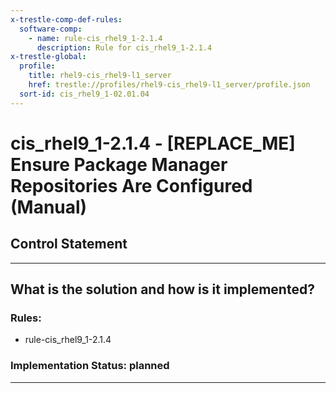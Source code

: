 ```yaml
---
x-trestle-comp-def-rules:
  software-comp:
    - name: rule-cis_rhel9_1-2.1.4
      description: Rule for cis_rhel9_1-2.1.4
x-trestle-global:
  profile:
    title: rhel9-cis_rhel9-l1_server
    href: trestle://profiles/rhel9-cis_rhel9-l1_server/profile.json
  sort-id: cis_rhel9_1-02.01.04
---
```


# cis_rhel9_1-2.1.4 - \[REPLACE_ME\] Ensure Package Manager Repositories Are Configured (Manual)

## Control Statement

______________________________________________________________________

## What is the solution and how is it implemented?

<!-- For implementation status enter one of: implemented, partial, planned, alternative, not-applicable -->

<!-- Note that the list of rules under ### Rules: is read-only and changes will not be captured after assembly to JSON -->

<!-- Add control implementation description here for control: cis_rhel9_1-2.1.4 -->

### Rules:

  - rule-cis_rhel9_1-2.1.4

### Implementation Status: planned

______________________________________________________________________
